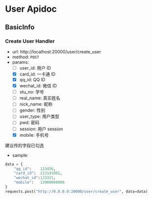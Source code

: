 # User Apidoc

## BasicInfo

### Create User Handler
- url:
http://localhost:20000/user/create_user
- method: `POST`
- params:
    - [ ] user_id: 用户 ID
    - [x] card_id: 一卡通 ID
    - [x] qq_id: QQ ID
    - [x] wechat_id: 微信 ID
    - [ ] stu_no: 学号
    - [ ] real_name: 真实姓名
    - [ ] nick_name: 昵称
    - [ ] gender: 性别
    - [ ] user_type: 用户类型
    - [ ] pwd: 密码
    - [ ] session: 用户 session
    - [x] mobile: 手机号

建议传的字段已勾选

- sample:

```py
data = {
    "qq_id":    123456,
    "card_id":  213141001,
    "wechat_id":123321,
    "mobile":   13900000000
}
requests.post("http://0.0.0.0:20000/user/create_user", data=data)
```


